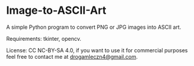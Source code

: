 # Image-to-ASCII-Art
A simple Python program to convert PNG or JPG images into ASCII art.

Requirements: tkinter, opencv.

License: CC NC-BY-SA 4.0, if you want to use it for commercial purposes feel free to contact me at drogamleczn4@gmail.com.
